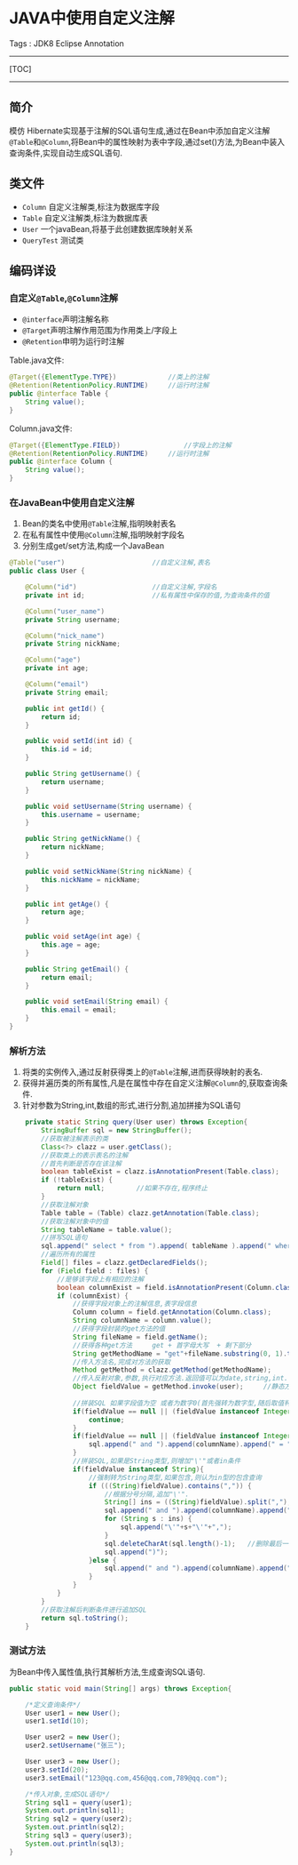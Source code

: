 # JAVA中使用自定义注解

Tags : JDK8 Eclipse Annotation

---

[TOC]

---

## 简介
模仿 Hibernate实现基于注解的SQL语句生成,通过在Bean中添加自定义注解`@Table`和`@Column`,将Bean中的属性映射为表中字段,通过set()方法,为Bean中装入查询条件,实现自动生成SQL语句.

## 类文件

* `Column`  自定义注解类,标注为数据库字段
* `Table` 自定义注解类,标注为数据库表
* `User` 一个javaBean,将基于此创建数据库映射关系
* `QueryTest` 测试类

## 编码详设

### 自定义`@Table`,`@Column`注解

 - `@interface`声明注解名称
 - `@Target`声明注解作用范围为作用类上/字段上
 - `@Retention`申明为运行时注解

Table.java文件:
``` java
@Target({ElementType.TYPE})				//类上的注解
@Retention(RetentionPolicy.RUNTIME)		//运行时注解
public @interface Table {
	String value();
}
```

Column.java文件:
``` java
@Target({ElementType.FIELD})				//字段上的注解
@Retention(RetentionPolicy.RUNTIME)		//运行时注解
public @interface Column {
	String value();
}
```

### 在JavaBean中使用自定义注解

 1. Bean的类名中使用`@Table`注解,指明映射表名
 2. 在私有属性中使用`@Column`注解,指明映射字段名
 3. 分别生成get/set方法,构成一个JavaBean

``` java
@Table("user")						//自定义注解,表名
public class User {

	@Column("id")					//自定义注解,字段名
	private int id;					//私有属性中保存的值,为查询条件的值

	@Column("user_name")
	private String username;

	@Column("nick_name")
	private String nickName;

	@Column("age")
	private int age;

	@Column("email")
	private String email;

	public int getId() {
		return id;
	}

	public void setId(int id) {
		this.id = id;
	}

	public String getUsername() {
		return username;
	}

	public void setUsername(String username) {
		this.username = username;
	}

	public String getNickName() {
		return nickName;
	}

	public void setNickName(String nickName) {
		this.nickName = nickName;
	}

	public int getAge() {
		return age;
	}

	public void setAge(int age) {
		this.age = age;
	}

	public String getEmail() {
		return email;
	}

	public void setEmail(String email) {
		this.email = email;
	}  
}
```
### 解析方法

 1. 将类的实例传入,通过反射获得类上的`@Table`注解,进而获得映射的表名.
 2. 获得并遍历类的所有属性,凡是在属性中存在自定义注解`@Column`的,获取查询条件.
 3. 针对参数为String,int,数组的形式,进行分割,追加拼接为SQL语句
``` java
	private static String query(User user) throws Exception{
		StringBuffer sql = new StringBuffer();
		//获取被注解表示的类
		Class<?> clazz = user.getClass();
		//获取类上的表示表名的注解
		//首先判断是否存在该注解
		boolean tableExist = clazz.isAnnotationPresent(Table.class);
		if (!tableExist) {
			return null;		//如果不存在,程序终止
		}
		//获取注解对象
		Table table = (Table) clazz.getAnnotation(Table.class);
		//获取注解对象中的值
		String tableName = table.value();
		//拼写SQL语句
		sql.append(" select * from ").append( tableName ).append(" where 1=1 ");
		//遍历所有的属性
		Field[] files = clazz.getDeclaredFields();
		for (Field field : files) {
			//是够该字段上有相应的注解
			boolean columnExist = field.isAnnotationPresent(Column.class);
			if (columnExist) {
				//获得字段对象上的注解信息,表字段信息
				Column column = field.getAnnotation(Column.class);
				String columnName = column.value();
				//获得字段封装的get方法的值
				String fileName = field.getName();
				//获得各种get方法		get + 首字母大写  + 剩下部分
				String getMethodName = "get"+fileName.substring(0, 1).toUpperCase()+fileName.substring(1);
				//传入方法名,完成对方法的获取
				Method getMethod = clazz.getMethod(getMethodName);
				//传入反射对象,参数,执行对应方法.返回值可以为date,string,int...  
				Object fieldValue = getMethod.invoke(user);		//静态方法,需要在调用前进行实例化
				
				//拼装SQL	如果字段值为空	或者为数字0(首先强转为数字型,随后取值判断)
				if(fieldValue == null || (fieldValue instanceof Integer  && (Integer)fieldValue ==0)){
					continue;
				}
				if(fieldValue == null || (fieldValue instanceof Integer  && (Integer)fieldValue !=0)){
					sql.append(" and ").append(columnName).append(" = ").append(fieldValue);
				}
				//拼装SQL,如果是String类型,则增加"\'"或者in条件
				if(fieldValue instanceof String){
					//强制转为String类型,如果包含,则认为in型的包含查询
					if (((String)fieldValue).contains(",")) {
						//根据分号分隔,追加"\'".
						String[] ins = ((String)fieldValue).split(",");
						sql.append(" and ").append(columnName).append(" in (");
						for (String s : ins) {
							sql.append("\'"+s+"\'"+",");
						}
						sql.deleteCharAt(sql.length()-1);	//删除最后一个
						sql.append(")");
					}else {
						sql.append(" and ").append(columnName).append(" = ").append("\'"+fieldValue+"\'");
					}
				}
			}
		}
		//获取注解后判断条件进行追加SQL
		return sql.toString();
	}
```
### 测试方法
为Bean中传入属性值,执行其解析方法,生成查询SQL语句.
``` java
public static void main(String[] args) throws Exception{

	/*定义查询条件*/
	User user1 = new User();
	user1.setId(10);

	User user2 = new User();
	user2.setUsername("张三");

	User user3 = new User();
	user3.setId(20);
	user3.setEmail("123@qq.com,456@qq.com,789@qq.com");

	/*传入对象,生成SQL语句*/
	String sql1 = query(user1);
	System.out.println(sql1);
	String sql2 = query(user2);
	System.out.println(sql2);
	String sql3 = query(user3);
	System.out.println(sql3);
}
```
